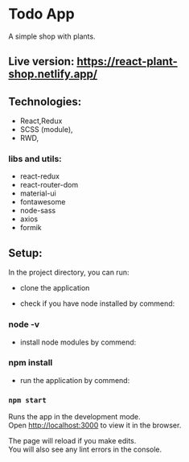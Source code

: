 # Todo App

A simple shop with plants.

## Live version: https://react-plant-shop.netlify.app/

## Technologies:

- React,Redux
- SCSS (module),
- RWD,

### libs and utils:

- react-redux
- react-router-dom
- material-ui
- fontawesome
- node-sass
- axios
- formik

## Setup:

In the project directory, you can run:

- clone the application

- check if you have node installed by commend:

### node -v

- install node modules by commend:

### npm install

- run the application by commend:

### `npm start`

Runs the app in the development mode.\
Open [http://localhost:3000](http://localhost:3000) to view it in the browser.

The page will reload if you make edits.\
You will also see any lint errors in the console.
